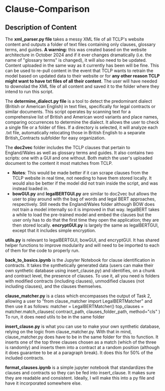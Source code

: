 # Clause-Comparison

## Description of Content

The **xml_parser.py file** takes a messy XML file of all TCLP's website content and outputs a folder of text files containing only clauses, glossary terms, and guides. **A warning:** this was created based on the website architecture in October 2024 and if it ever changes dramatically (i.e. the name of "glossary terms" is changed), it will also need to be updated. Content uploaded in the same way as it currently has been will be fine. This can be used to re-pull content in the event that TCLP wants to retrain the model based on updated data to their website or for **any other reason TCLP might want to have txt files of all their content**. The user will have needed to downolad the XML file of all content and saved it to the folder where they intend to run this script.

The **determine_dialect.py file** is a tool to detect the predominant dialect (British or American English) in text files, specifically for legal contracts or similar documents. This script operates by scanning text for a comprehensive list of British and American word variants and place names, comparing occurrences to determine the dialect. It allows the user to check a single file or a folder of files. If a directory is selected, it will analyze each .txt file, automatically relocating those in British English to a separate British_Contracts subfolder for easy organization.

The **doc2vec** folder includes the TCLP clauses that pertain to England/Wales as well as glossary terms and guides. It also contains two scripts: one with a GUI and one without. Both match the user's uploaded document to the content it most matches from TCLP.

- **Notes**: This would be made better if it can scrape clauses from the TCLP website in real time, not needing to have them stored locally. It would also be better if the model did not train inside the script, and was instead loaded in.
- **bowGUI.py** and **legalBERTGUI.py** are similar to doc2vec but allows the user to play around with the bag of words and legal BERT approaches, respectively. Still needs the England/Wales folder although BOW does not train a model internally so it is improved in that way. legalBERT takes a while to load the pre-trained model and embed the clauses but the user only has to do that the first time they open the application; they are then stored locally. **encryptGUI.py** is largely the same as legalBERTGUI, except that it includes simple encryption.

**utils.py** is relevant to legalBERTGUI, bowGUI, and encryptGUI. It has shared helper functions to improve modularity and will need to be imported to each of them for the code to properly run.

**back_to_basics.ipynb** is the Jupyter Notebook for clause identification in contracts. It takes the synthetically generated data (users can make their own synthetic database using insert_clause.py) and identifies, on a chunk and contract level, the presence of clauses. To use it, all you need is folders with modified contracts (including clauses), unmodified clauses (not including clauses), and the clauses themselves.

**clause_matcher.py** is a class which encompasses the output of Task 2, allowing a user to "from clause_matcher import LegalBERTMatcher" and then use it as follows:
                matcher = LegalBERTMatcher()
                top_clauses = matcher.match_clauses(
                        contract_path, clauses_folder_path, method="cls"
                    )
To run, it does need utils to be in the same folder

**insert_clause.py** is what you can use to make your own synthetic database, relying on the logic from clause_matcher.py. With that in mind, clause_matcher.py does have to be in the same folder for this to function. It inserts one of the top three clauses chosen as a match (which of the three is randomly) and inserts them into a contract at a random position (although it does guarantee to be at a paragraph break). It does this for 50% of the included contracts.

**format_clauses.ipynb** is a simple jupyter notebook that standardizes the clauses and contracts so they can be fed into insert_clause. It makes sure they are readable and consistent. Ideally, I will make this into a py file and have it incorporated somewhere else.
